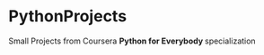 # PythonProjects
<p> Small Projects from Coursera <b> Python for Everybody </b> specialization </p> 
